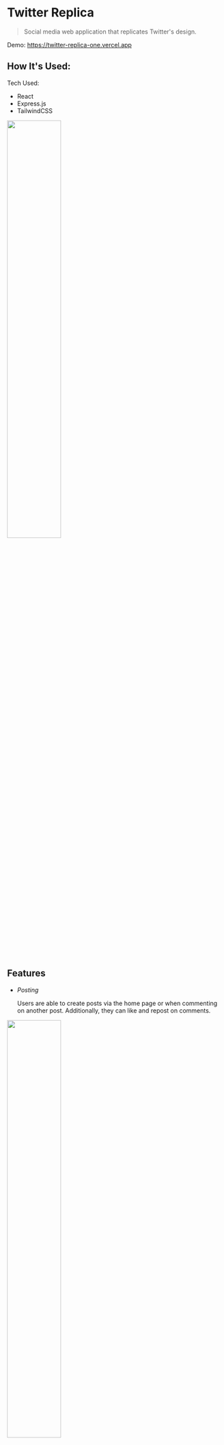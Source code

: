 # Twitter Replica
> Social media web application that replicates Twitter's design.
 
Demo: https://twitter-replica-one.vercel.app

## How It's Used:
Tech Used:
* React
* Express.js
* TailwindCSS

<img src="https://github.com/user-attachments/assets/712bb541-5cbb-48d6-8ff8-15b48ee33a86" width="50%" height="50%" />

## Features
* *Posting*
  
  Users are able to create posts via the home page or when commenting on another post. Additionally, they can like and repost on comments.
<img src="https://github.com/user-attachments/assets/c89673e5-be04-4c40-80d6-45ac487750a3" width="50%" height="50%" />

* *Daily Goals*
  
  Users that complete the daily goals are able to receive rewards such as Verified Mode where they can unlock additional features (such as posts longer than 280 chars).
<img src="https://github.com/user-attachments/assets/61b58779-ba5f-4914-a8dc-1e5f948dae73" width="50%" height="50%" />

* *Profile*
  
  Users are able to view their profile and toggle between the liked posts, reposted posts, media posts, and their own posts.
<img src="https://github.com/user-attachments/assets/74df9772-e2b0-4605-9fb2-5ec9a68435b9" width="50%" height="50%" />
  
* *Light/Dark Mode*
  
  Users can toggle between light and dark mode.
<img src="https://github.com/user-attachments/assets/f5880b0e-1901-446c-9f63-ea6f5281e30b" width="50%" height="50%" />

## How It Runs

In the root directory, enter *npm run dev*.

## What I Learned

* Responsive Web Design/CSS: I learned how vast CSS, especially when making websites for different screen sizes. Through media queries, I was able to make the website responsive.
* Integrating Back-End to React: Using libraries such as Axios to send data from back-end (Express.js) to front-end (React).

